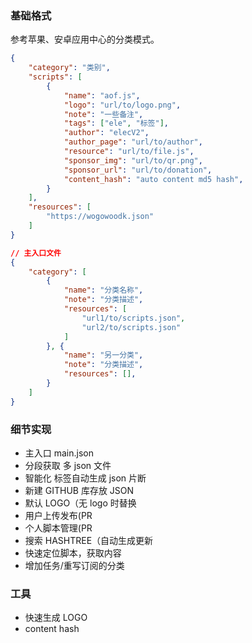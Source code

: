 ### 基础格式

参考苹果、安卓应用中心的分类模式。

``` JSON
{
	"category": "类别",
	"scripts": [
		{
			"name": "aof.js",
			"logo": "url/to/logo.png",
			"note": "一些备注",
			"tags": ["ele", "标签"],
			"author": "elecV2",
			"author_page": "url/to/author",
			"resource": "url/to/file.js",
			"sponsor_img": "url/to/qr.png",
			"sponsor_url": "url/to/donation",
			"content_hash": "auto content md5 hash",
		}
	],
	"resources": [
		"https://wogowoodk.json"
	]
}
```

``` JSON main.json
// 主入口文件
{
	"category": [
		{
			"name": "分类名称",
			"note": "分类描述",
			"resources": [
				"url1/to/scripts.json",
				"url2/to/scripts.json"
			]
		}, {
			"name": "另一分类",
			"note": "分类描述",
			"resources": [],
		}
	]
}
```

### 细节实现

- 主入口 main.json
- 分段获取 多 json 文件
- 智能化 标签自动生成 json 片断
- 新建 GITHUB 库存放 JSON
- 默认 LOGO（无 logo 时替换
- 用户上传发布(PR
- 个人脚本管理(PR
- 搜索 HASHTREE（自动生成更新
- 快速定位脚本，获取内容
- 增加任务/重写订阅的分类

### 工具

- 快速生成 LOGO
- content hash